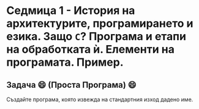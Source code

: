 # Седмица 1 - История на архитектурите, програмирането и езика. Защо `C`? Програма и етапи на обработката ѝ. Елементи на програмата. Пример.

## Задача 😄 (Проста Програма) 😄

Създайте програма, която извежда на стандартния изход дадено име.
